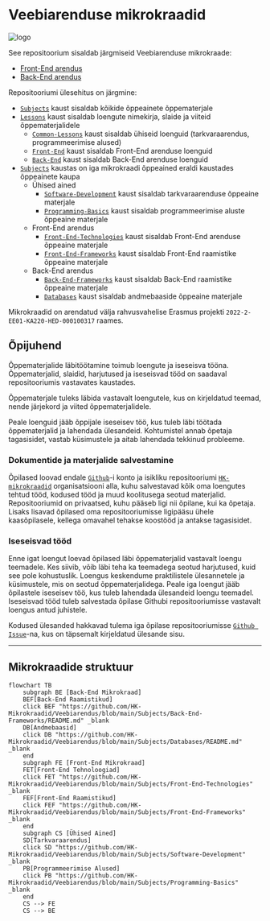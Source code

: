# Veebiarenduse mikrokraadid

![logo](https://www.tlu.ee/sites/default/files/Haapsalu%20kolled%C5%BE/Logo/HaapsaluK_est.png)

See repositoorium sisaldab järgmiseid Veebiarenduse mikrokraade:

- [Front-End arendus](./FE)
- [Back-End arendus](./BE)

Repositooriumi ülesehitus on järgmine:

- [`Subjects`](./Subjects/) kaust sisaldab kõikide õppeainete õppematerjale
- [`Lessons`](./Lessons/) kaust sisaldab loengute nimekirja, slaide ja viiteid õppematerjalidele
  - [`Common-Lessons`](./Lessons/Common-Lessons/) kaust sisaldab ühiseid loenguid (tarkvaraarendus, programmeerimise alused)
  - [`Front-End`](./Lessons/Front-End/) kaust sisaldab Front-End arenduse loenguid
  - [`Back-End`](./Lessons/Back-End/) kaust sisaldab Back-End arenduse loenguid
- [`Subjects`](./Subjects/) kaustas on iga mikrokraadi õppeained eraldi kaustades õppeainete kaupa
  - Ühised ained
    - [`Software-Development`](./Subjects/Software-Development/) kaust sisaldab tarkvaraarenduse õppeaine materjale
    - [`Programming-Basics`](./Subjects/Programming-Basics/) kaust sisaldab programmeerimise aluste õppeaine materjale
  - Front-End arendus
    - [`Front-End-Technologies`](./Subjects/Front-End-Technologies/) kaust sisaldab Front-End arenduse õppeaine materjale
    - [`Front-End-Frameworks`](./Subjects/Front-End-Frameworks/) kaust sisaldab Front-End raamistike õppeaine materjale
  - Back-End arendus
    - [`Back-End-Frameworks`](./Subjects/Back-End-Frameworks/) kaust sisaldab Back-End raamistike õppeaine materjale
    - [`Databases`](./Subjects/Databases/) kaust sisaldab andmebaaside õppeaine materjale

Mikrokraadid on arendatud välja rahvusvahelise Erasmus projekti `2022-2-EE01-KA220-HED-000100317` raames.

## Õpijuhend

Õppematerjalide läbitöötamine toimub loengute ja iseseisva tööna. Õppematerjalid, slaidid, harjutused ja iseseisvad tööd on saadaval repositooriumis vastavates kaustades.

Õppematerjale tuleks läbida vastavalt loengutele, kus on kirjeldatud teemad, nende järjekord ja viited õppematerjalidele.

Peale loenguid jääb õppijale iseseisev töö, kus tuleb läbi töötada õppematerjalid ja lahendada ülesandeid. Kohtumistel annab õpetaja tagasisidet, vastab küsimustele ja aitab lahendada tekkinud probleeme.

### Dokumentide ja materjalide salvestamine

Õpilased loovad endale [`Github`](Subjects/Software-Development/Topics/Github/README.md)-i konto ja isikliku repositooriumi [`HK-mikrokraadid`](https://github.com/HK-Mikrokraadid) organisatsiooni alla, kuhu salvestavad kõik oma loengutes tehtud tööd, kodused tööd ja muud koolitusega seotud materjalid. Repositooriumid on privaatsed, kuhu pääseb ligi nii õpilane, kui ka õpetaja. Lisaks lisavad õpilased oma repositooriumisse ligipääsu ühele kaasõpilasele, kellega omavahel tehakse koostööd ja antakse tagasisidet.

### Iseseisvad tööd

Enne igat loengut loevad õpilased läbi õppematerjalid vastavalt loengu teemadele. Kes siivib, võib läbi teha ka teemadega seotud harjutused, kuid see pole kohustuslik. Loengus keskendume praktilistele ülesannetele ja küsimustele, mis on seotud õppematerjalidega. Peale iga loengut jääb õpilastele iseseisev töö, kus tuleb lahendada ülesandeid loengu teemadel. Iseseisvad tööd tuleb salvestada õpilase Githubi repositooriumisse vastavalt loengus antud juhistele.

Kodused ülesanded hakkavad tulema iga õpilase repositooriumisse [`Github Issue`](Subjects/Software-Development/Topics/Github-Issue/README.md)-na, kus on täpsemalt kirjeldatud ülesande sisu.

---

## Mikrokraadide struktuur

```mermaid
flowchart TB
    subgraph BE [Back-End Mikrokraad]
    BEF[Back-End Raamistikud]
    click BEF "https://github.com/HK-Mikrokraadid/Veebiarendus/blob/main/Subjects/Back-End-Frameworks/README.md" _blank
    DB[Andmebaasid]
    click DB "https://github.com/HK-Mikrokraadid/Veebiarendus/blob/main/Subjects/Databases/README.md" _blank
    end
    subgraph FE [Front-End Mikrokraad]
    FET[Front-End Tehnoloogiad]
    click FET "https://github.com/HK-Mikrokraadid/Veebiarendus/blob/main/Subjects/Front-End-Technologies" _blank
    FEF[Front-End Raamistikud]
    click FEF "https://github.com/HK-Mikrokraadid/Veebiarendus/blob/main/Subjects/Front-End-Frameworks" _blank
    end
    subgraph CS [Ühised Ained]
    SD[Tarkvaraarendus]
    click SD "https://github.com/HK-Mikrokraadid/Veebiarendus/blob/main/Subjects/Software-Development" _blank
    PB[Programmeerimise Alused]
    click PB "https://github.com/HK-Mikrokraadid/Veebiarendus/blob/main/Subjects/Programming-Basics" _blank
    end
    CS --> FE
    CS --> BE

```
